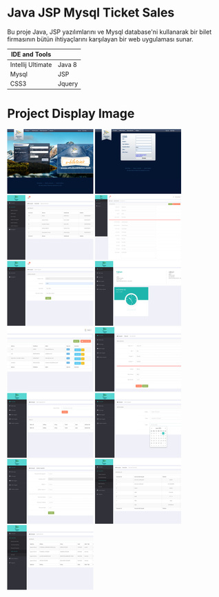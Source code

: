 # Java JSP Mysql Ticket Sales
Bu proje Java, JSP yazılımlarını ve Mysql database'ni kullanarak bir bilet firmasının bütün ihtiyaçlarını karşılayan bir web uygulaması sunar.
                    
                    
IDE and Tools | |
------------- | -------------
Intellij Ultimate | Java 8
Mysql | JSP
CSS3 | Jquery 


# Project Display Image
<p>
<img src="https://github.com/hakanozer/Java-JSP-Myql-Ticket-Sales/blob/master/app_images/1.png" width="200"/>
<img src="https://github.com/hakanozer/Java-JSP-Myql-Ticket-Sales/blob/master/app_images/2.png" width="200"/>
<img src="https://github.com/hakanozer/Java-JSP-Myql-Ticket-Sales/blob/master/app_images/3.png" width="200"/>
<img src="https://github.com/hakanozer/Java-JSP-Myql-Ticket-Sales/blob/master/app_images/4.png" width="200"/>
<img src="https://github.com/hakanozer/Java-JSP-Myql-Ticket-Sales/blob/master/app_images/5.png" width="200"/>
<img src="https://github.com/hakanozer/Java-JSP-Myql-Ticket-Sales/blob/master/app_images/6.png" width="200"/>
<img src="https://github.com/hakanozer/Java-JSP-Myql-Ticket-Sales/blob/master/app_images/7.png" width="200"/>
<img src="https://github.com/hakanozer/Java-JSP-Myql-Ticket-Sales/blob/master/app_images/8.png" width="200"/>
<img src="https://github.com/hakanozer/Java-JSP-Myql-Ticket-Sales/blob/master/app_images/9.png" width="200"/>
<img src="https://github.com/hakanozer/Java-JSP-Myql-Ticket-Sales/blob/master/app_images/10.png" width="200"/>
<img src="https://github.com/hakanozer/Java-JSP-Myql-Ticket-Sales/blob/master/app_images/11.png" width="200"/>
<img src="https://github.com/hakanozer/Java-JSP-Myql-Ticket-Sales/blob/master/app_images/12.png" width="200"/>
<img src="https://github.com/hakanozer/Java-JSP-Myql-Ticket-Sales/blob/master/app_images/13.png" width="200"/>
</p>
